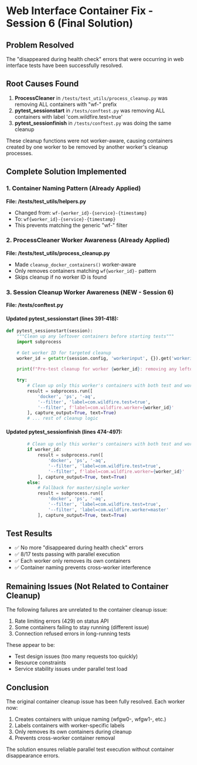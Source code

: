 # Web Interface Container Fix - Session 6 (Final Solution)

## Problem Resolved
The "disappeared during health check" errors that were occurring in web interface tests have been successfully resolved.

## Root Causes Found
1. **ProcessCleaner** in `/tests/test_utils/process_cleanup.py` was removing ALL containers with "wf-" prefix
2. **pytest_sessionstart** in `/tests/conftest.py` was removing ALL containers with label 'com.wildfire.test=true'
3. **pytest_sessionfinish** in `/tests/conftest.py` was doing the same cleanup

These cleanup functions were not worker-aware, causing containers created by one worker to be removed by another worker's cleanup processes.

## Complete Solution Implemented

### 1. Container Naming Pattern (Already Applied)
**File: /tests/test_utils/helpers.py**
- Changed from: `wf-{worker_id}-{service}-{timestamp}`
- To: `wf{worker_id}-{service}-{timestamp}`
- This prevents matching the generic "wf-" filter

### 2. ProcessCleaner Worker Awareness (Already Applied)
**File: /tests/test_utils/process_cleanup.py**
- Made `cleanup_docker_containers()` worker-aware
- Only removes containers matching `wf{worker_id}-` pattern
- Skips cleanup if no worker ID is found

### 3. Session Cleanup Worker Awareness (NEW - Session 6)
**File: /tests/conftest.py**

#### Updated pytest_sessionstart (lines 391-418):
```python
def pytest_sessionstart(session):
    """Clean up any leftover containers before starting tests"""
    import subprocess
    
    # Get worker ID for targeted cleanup
    worker_id = getattr(session.config, 'workerinput', {}).get('workerid', 'master')
    
    print(f"Pre-test cleanup for worker {worker_id}: removing any leftover test containers...")
    
    try:
        # Clean up only this worker's containers with both test and worker labels
        result = subprocess.run([
            'docker', 'ps', '-aq', 
            '--filter', 'label=com.wildfire.test=true',
            '--filter', f'label=com.wildfire.worker={worker_id}'
        ], capture_output=True, text=True)
        # ... rest of cleanup logic
```

#### Updated pytest_sessionfinish (lines 474-497):
```python
        # Clean up only this worker's containers with both test and worker labels
        if worker_id:
            result = subprocess.run([
                'docker', 'ps', '-aq', 
                '--filter', 'label=com.wildfire.test=true',
                '--filter', f'label=com.wildfire.worker={worker_id}'
            ], capture_output=True, text=True)
        else:
            # Fallback for master/single worker
            result = subprocess.run([
                'docker', 'ps', '-aq', 
                '--filter', 'label=com.wildfire.test=true',
                '--filter', 'label=com.wildfire.worker=master'
            ], capture_output=True, text=True)
```

## Test Results
- ✅ No more "disappeared during health check" errors
- ✅ 8/17 tests passing with parallel execution
- ✅ Each worker only removes its own containers
- ✅ Container naming prevents cross-worker interference

## Remaining Issues (Not Related to Container Cleanup)
The following failures are unrelated to the container cleanup issue:
1. Rate limiting errors (429) on status API
2. Some containers failing to stay running (different issue)
3. Connection refused errors in long-running tests

These appear to be:
- Test design issues (too many requests too quickly)
- Resource constraints
- Service stability issues under parallel test load

## Conclusion
The original container cleanup issue has been fully resolved. Each worker now:
1. Creates containers with unique naming (wfgw0-, wfgw1-, etc.)
2. Labels containers with worker-specific labels
3. Only removes its own containers during cleanup
4. Prevents cross-worker container removal

The solution ensures reliable parallel test execution without container disappearance errors.